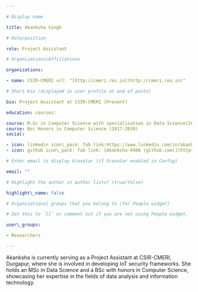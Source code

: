 ```yaml
---

# Display name

title: Akanksha Singh

# Role/position

role: Project Assistant

# Organizations/Affiliations

organizations:

- name: CSIR-CMERI url: "[http://cmeri.res.in](http://cmeri.res.in)"

# Short bio (displayed in user profile at end of posts)

bio: Project Assistant at CSIR-CMERI (Present)

education: courses:

course: M.Sc in Computer Science with specialization in Data Science(2021-2023)  
course: Bsc Honors in Computer Science (2017-2020)  
social:

- icon: linkedin icon\_pack: fab link:https://www.linkedin.com/in/akanksha-singh-524769227  
- icon: github icon\_pack: fab link: [Akanksha-0408 (github.com)](https://github.com/Akanksha-0408)

# Enter email to display Gravatar (if Gravatar enabled in Config)

email: ""

# Highlight the author in author lists? (true/false)

highlight\_name: false

# Organizational groups that you belong to (for People widget)

# Set this to `[]` or comment out if you are not using People widget.

user\_groups:

- Researchers

---
```


Akanksha is currently serving as a Project Assistant at CSIR-CMERI, Durgapur, where she is involved in developing IoT security frameworks. She holds an MSc in Data Science and a BSc with honors in Computer Science, showcasing her expertise in the fields of data analysis and information technology.
